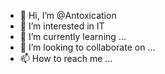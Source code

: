 - 👋 Hi, I’m @Antoxication
- 👀 I’m interested in IT
- 🌱 I’m currently learning ...
- 💞️ I’m looking to collaborate on ...
- 📫 How to reach me ...

<!---
Antoxication/Antoxication is a ✨ special ✨ repository because its `README.md` (this file) appears on your GitHub profile.
You can click the Preview link to take a look at your changes.
--->
